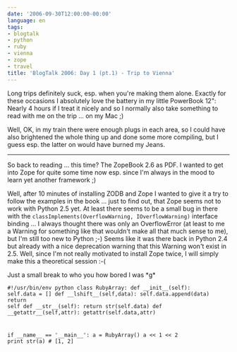 ```yaml
---
date: '2006-09-30T12:00:00-00:00'
language: en
tags:
- blogtalk
- python
- ruby
- vienna
- zope
- travel
title: 'BlogTalk 2006: Day 1 (pt.1) - Trip to Vienna'
---
```



Long trips definitely suck, esp. when you're making them alone. Exactly for these occasions I absolutely love the battery in my little PowerBook 12": Nearly 4 hours if I treat it nicely and so I normally also take something to read with me on the trip ... on my Mac ;)

Well, OK, in my train there were enough plugs in each area, so I could have also brightened the whole thing up and done some more compiling, but I guess esp. the latter on would have burned my Jeans. 

-------------------------------

So back to reading ... this time? The ZopeBook 2.6 as PDF. I wanted to get into Zope for quite some time now esp. since I'm always in the mood to learn yet another framework ;)

Well, after 10 minutes of installing ZODB and Zope I wanted to give it a try to follow the examples in the book ... just to find out, that Zope seems not to work with Python 2.5 yet. At least there seems to be a small bug in there with the `classImplements(OverflowWarning, IOverflowWarning)` interface binding ... I always thought there was only an OverflowError (at least to me a Warning for something like that wouldn't make all that much sense to me), but I'm still too new to Python ;-) Seems like it was there back in Python 2.4 but already with a nice deprecation warning that this Warning won't exist in 2.5. Well, since I'm not really motivated to install Zope twice, I will simply make this a theoretical session :-(

Just a small break to who you how bored I was \*g\*

<code><pre>#!/usr/bin/env python
class RubyArray:
	def \_\_init\_\_(self):
		self.data = []
	def \_\_lshift\_\_(self,data):
		self.data.append(data)
		return self
	def \_\_str\_\_(self):
		return str(self.data)
	def \_\_getattr\_\_(self,attr):
		getattr(self.data,attr)

if \_\_name\_\_ == &apos;\_\_main\_\_&apos;:
	a = RubyArray()
	a &lt;&lt; 1 &lt;&lt; 2
	print str(a) # [1, 2]
</pre></code>